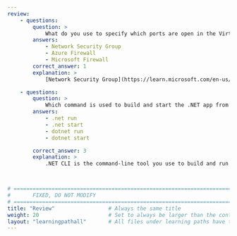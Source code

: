 ```yaml
---
review:
    - questions:
        question: >
            What do you use to specify which ports are open in the Virtual Machine?
        answers:
            - Network Security Group 
            - Azure Firewall
            - Microsoft Firewall
        correct_answer: 1                    
        explanation: >
            [Network Security Group](https://learn.microsoft.com/en-us/azure/virtual-network/network-security-groups-overview) is the Azure resource you can use to filter network traffic. 

    - questions:
        question: >
            Which command is used to build and start the .NET app from the command line?
        answers:
            - .net run
            - .net start
            - dotnet run
            - dotnet start

        correct_answer: 3
        explanation: >
            .NET CLI is the command-line tool you use to build and run applications. The tool is accessed by dotnet command. To run the application you use the run subcommand. See [this .NET CLI article](https://learn.microsoft.com/en-us/dotnet/core/tools) to learn more.



# ================================================================================
#       FIXED, DO NOT MODIFY
# ================================================================================
title: "Review"                 # Always the same title
weight: 20                      # Set to always be larger than the content in this path
layout: "learningpathall"       # All files under learning paths have this same wrapper
---
```

